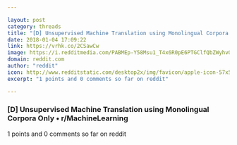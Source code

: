 ```yaml
---

layout: post
category: threads
title: "[D] Unsupervised Machine Translation using Monolingual Corpora Only"
date: 2018-01-04 17:09:22
link: https://vrhk.co/2CSawCw
image: https://i.redditmedia.com/PABMEp-Y58Msu1_T4x6R0pE6PTGClfQbZWyhvQnSknk.jpg?w=320&s=b422223bacd2445fdd8ebdb7f87e5309
domain: reddit.com
author: "reddit"
icon: http://www.redditstatic.com/desktop2x/img/favicon/apple-icon-57x57.png
excerpt: "1 points and 0 comments so far on reddit"

---
```


### [D] Unsupervised Machine Translation using Monolingual Corpora Only • r/MachineLearning

1 points and 0 comments so far on reddit